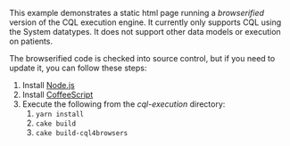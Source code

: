 This example demonstrates a static html page running a _browserified_ version of the
CQL execution engine.  It currently only supports CQL using the System datatypes.  It
does not support other data models or execution on patients.

The browserified code is checked into source control, but if you need to update it,
you can follow these steps:

1. Install [Node.js](http://nodejs.org/)
2. Install [CoffeeScript](http://coffeescript.org/)
3. Execute the following from the _cql-execution_ directory:
   1. `yarn install`
   2. `cake build`
   3. `cake build-cql4browsers`
